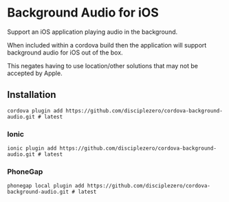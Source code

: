 # Background Audio for iOS

Support an iOS application playing audio in the background.

When included within a cordova build then the application will support background audio for iOS
out of the box.

This negates having to use location/other solutions that may not be accepted by Apple.

## Installation

    cordova plugin add https://github.com/disciplezero/cordova-background-audio.git # latest

### Ionic 

    ionic plugin add https://github.com/disciplezero/cordova-background-audio.git # latest

### PhoneGap

    phonegap local plugin add https://github.com/disciplezero/cordova-background-audio.git # latest
